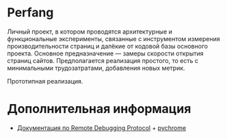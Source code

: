 # Perfang

Личный проект, в котором проводятся архитектурные и функциональные эксперименты, связанные с инструментом измерения производительности страниц и далёкие от кодовой базы основного проекта. Основное предназначение — замеры скорости открытия страниц
сайтов. Предполагается реализация простого, то есть с минимальными трудозатратами, добавления новых метрик.

Прототипная реализация.

# Дополнительная информация

* [Документация по Remote Debugging Protocol](https://chromedevtools.github.io/devtools-protocol/) + [pychrome](https://fate0.github.io/pychrome/)
